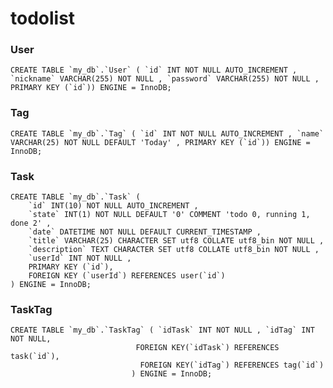 # todolist

### User 
    CREATE TABLE `my_db`.`User` ( `id` INT NOT NULL AUTO_INCREMENT , `nickname` VARCHAR(255) NOT NULL , `password` VARCHAR(255) NOT NULL , PRIMARY KEY (`id`)) ENGINE = InnoDB;
### Tag  
    CREATE TABLE `my_db`.`Tag` ( `id` INT NOT NULL AUTO_INCREMENT , `name` VARCHAR(25) NOT NULL DEFAULT 'Today' , PRIMARY KEY (`id`)) ENGINE = InnoDB;

### Task  
    CREATE TABLE `my_db`.`Task` (
        `id` INT(10) NOT NULL AUTO_INCREMENT , 
        `state` INT(1) NOT NULL DEFAULT '0' COMMENT 'todo 0, running 1, done 2' ,
        `date` DATETIME NOT NULL DEFAULT CURRENT_TIMESTAMP , 
        `title` VARCHAR(25) CHARACTER SET utf8 COLLATE utf8_bin NOT NULL , 
        `description` TEXT CHARACTER SET utf8 COLLATE utf8_bin NOT NULL , 
        `userId` INT NOT NULL , 
        PRIMARY KEY (`id`),
        FOREIGN KEY (`userId`) REFERENCES user(`id`)
    ) ENGINE = InnoDB;

### TaskTag     
    CREATE TABLE `my_db`.`TaskTag` ( `idTask` INT NOT NULL , `idTag` INT NOT NULL, 
                                FOREIGN KEY(`idTask`) REFERENCES task(`id`),
                                 FOREIGN KEY(`idTag`) REFERENCES tag(`id`)
                               ) ENGINE = InnoDB;
   
